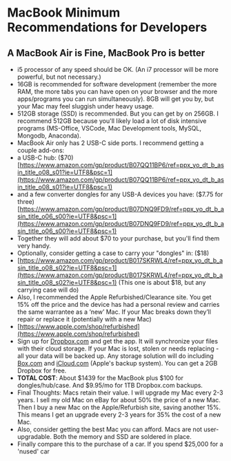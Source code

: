 # MacBook Minimum Recommendations for Developers

## A MacBook Air is Fine, MacBook Pro is better

-   i5 processor of any speed should be OK. (An i7 processor will be more powerful, but not necessary.)
-   16GB is recommended for software development (remember the more RAM, the more tabs you can have open on your browser and the more apps/programs you can run simultaneously). 8GB will get you by, but your Mac may feel sluggish under heavy usage.
-   512GB storage (SSD) is recommended. But you can get by on 256GB. I recommend 512GB because you'll likely load a lot of disk intensive programs (MS-Office, VSCode, Mac Development tools, MySQL, Mongodb, Anaconda).
-   MacBook Air only has 2 USB-C side ports. I recommend getting a couple add-ons:
-   a USB-C hub: ($70) [https://www.amazon.com/gp/product/B07QQ11BP6/ref=ppx_yo_dt_b_asin_title_o08_s01?ie=UTF8&psc=1](https://www.amazon.com/gp/product/B07QQ11BP6/ref=ppx_yo_dt_b_asin_title_o08_s01?ie=UTF8&psc=1)
-   and a few converter dongles for any USB-A devices you have: ($7.75 for three) [https://www.amazon.com/gp/product/B07DNQ9FD9/ref=ppx_yo_dt_b_asin_title_o06_s00?ie=UTF8&psc=1](https://www.amazon.com/gp/product/B07DNQ9FD9/ref=ppx_yo_dt_b_asin_title_o06_s00?ie=UTF8&psc=1)
-   Together they will add about $70 to your purchase, but you'll find them very handy.
-   Optionally, consider getting a case to carry your "dongles" in: ($18)
-   [https://www.amazon.com/gp/product/B017SKRWL4/ref=ppx_yo_dt_b_asin_title_o08_s02?ie=UTF8&psc=1](https://www.amazon.com/gp/product/B017SKRWL4/ref=ppx_yo_dt_b_asin_title_o08_s02?ie=UTF8&psc=1) (This one is about $18, but any carrying case will do)
-   Also, I recommended the Apple Refurbished/Clearance site. You get 15% off the price and the device has had a personal review and carries the same warrantee as a ‘new’ Mac. If your Mac breaks down they’ll repair or replace it (potentially with a new Mac)
-   [https://www.apple.com/shop/refurbished](https://www.apple.com/shop/refurbished)
-   Sign up for [Dropbox.com](http://dropbox.com/) and get the app. It will synchronize your files with their cloud storage. If your Mac is lost, stolen or needs replacing - all your data will be backed up. Any storage solution will do including [Box.com](http://box.com/) and [iCloud.com](http://icloud.com/) (Apple's backup system). You can get a 2GB Dropbox for free.
- **TOTAL COST**: About $1439 for the MacBook plus $100 for dongles/hub/case. And $9.95/mo for 1TB Dropbox.com backups.
- Final Thoughts: Macs retain their value. I will upgrade my Mac every 2-3 years. I sell my old Mac on eBay for about 50% the price of a new Mac. Then I buy a new Mac on the Apple/Refurbish site, saving another 15%. This means I get an upgrade every 2-3 years for 35% the cost of a new Mac.
- Also, consider getting the best Mac you can afford. Macs are not user-upgradable. Both the memory and SSD are soldered in place.
- Finally compare this to the purchase of a car. If you spend $25,000 for a 'nused' car
<!--stackedit_data:
eyJoaXN0b3J5IjpbMTkxNDY2NTQwNSwtNTUxNjEzMDkyLDIwNj
g3MzIyNTEsMzIxMjgyOTM3XX0=
-->